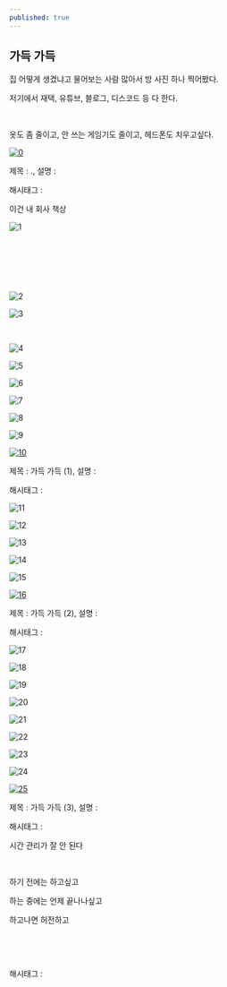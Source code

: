 ```yaml
---
published: true
---
```

## 가득 가득

집 어떻게 생겼냐고 물어보는 사람 많아서 방 사진 하나 찍어봤다.

저기에서 재택, 유튜브, 블로그, 디스코드 등 다 한다.

​

옷도 좀 줄이고, 안 쓰는 게임기도 줄이고, 헤드폰도 치우고싶다.

[![0](https://phinf.pstatic.net/image.nmv/blog_2022_11_21_1895/bf76d15e-693d-11ed-be03-505dac8c37f3_01.jpg)](/asset/img/222933593408/0.mp4)

제목 : ., 설명 : 

해시태그 : 

이건 내 회사 책상

![1](/asset/img/222933593408/1.png)

​

​

​

![2](/asset/img/222933593408/2.png)

![3](/asset/img/222933593408/3.png)

​

![4](/asset/img/222933593408/4.png)

![5](/asset/img/222933593408/5.png)

![6](/asset/img/222933593408/6.png)

![7](/asset/img/222933593408/7.png)

![8](/asset/img/222933593408/8.png)

![9](/asset/img/222933593408/9.png)

[![10](https://phinf.pstatic.net/image.nmv/blog_2022_11_20_1460/cb175aed-68b8-11ed-acf8-48df37ae3dc4_01.jpg)](/asset/img/222933593408/10.mp4)

제목 : 가득 가득 (1), 설명 : 

해시태그 : 

![11](/asset/img/222933593408/11.png)

![12](/asset/img/222933593408/12.png)

![13](/asset/img/222933593408/13.png)

![14](/asset/img/222933593408/14.png)

![15](/asset/img/222933593408/15.png)

[![16](https://phinf.pstatic.net/image.nmv/blog_2022_11_20_2765/cb17d01e-68b8-11ed-acf8-48df37ae3dc4_01.jpg)](/asset/img/222933593408/16.mp4)

제목 : 가득 가득 (2), 설명 : 

해시태그 : 

![17](/asset/img/222933593408/17.png)

![18](/asset/img/222933593408/18.png)

![19](/asset/img/222933593408/19.png)

![20](/asset/img/222933593408/20.png)

![21](/asset/img/222933593408/21.png)

![22](/asset/img/222933593408/22.png)

![23](/asset/img/222933593408/23.png)

![24](/asset/img/222933593408/24.png)

[![25](https://phinf.pstatic.net/image.nmv/blog_2022_11_20_33/cb1d4ee8-68b8-11ed-be03-505dac8c37f3_01.jpg)](/asset/img/222933593408/25.mp4)

제목 : 가득 가득 (3), 설명 : 

해시태그 : 

시간 관리가 잘 안 된다

​

하기 전에는 하고싶고

하는 중에는 언제 끝나나싶고

하고나면 허전하고

​

​

 해시태그 : 